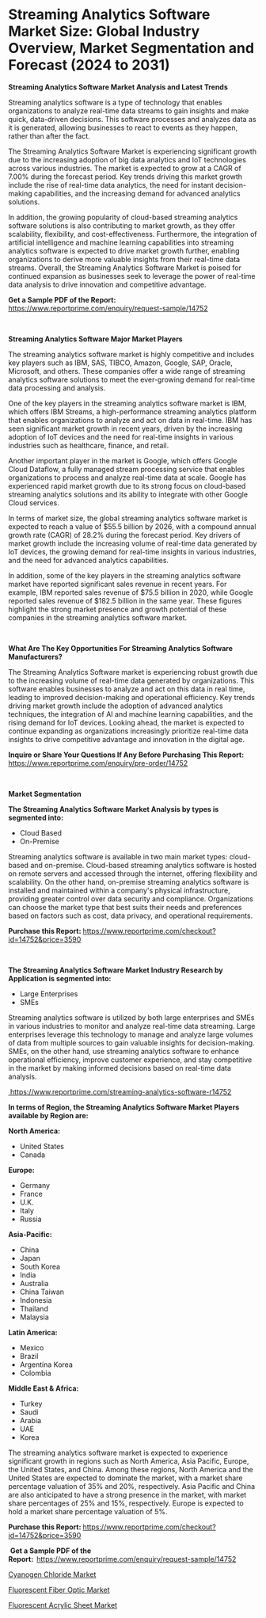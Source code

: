 <p><h1>Streaming Analytics Software Market Size: Global Industry Overview, Market Segmentation and Forecast (2024 to 2031)</h1></p><p><strong>Streaming Analytics Software Market Analysis and Latest Trends</strong></p>
<p><p>Streaming analytics software is a type of technology that enables organizations to analyze real-time data streams to gain insights and make quick, data-driven decisions. This software processes and analyzes data as it is generated, allowing businesses to react to events as they happen, rather than after the fact.</p><p>The Streaming Analytics Software Market is experiencing significant growth due to the increasing adoption of big data analytics and IoT technologies across various industries. The market is expected to grow at a CAGR of 7.00% during the forecast period. Key trends driving this market growth include the rise of real-time data analytics, the need for instant decision-making capabilities, and the increasing demand for advanced analytics solutions.</p><p>In addition, the growing popularity of cloud-based streaming analytics software solutions is also contributing to market growth, as they offer scalability, flexibility, and cost-effectiveness. Furthermore, the integration of artificial intelligence and machine learning capabilities into streaming analytics software is expected to drive market growth further, enabling organizations to derive more valuable insights from their real-time data streams. Overall, the Streaming Analytics Software Market is poised for continued expansion as businesses seek to leverage the power of real-time data analysis to drive innovation and competitive advantage.</p></p>
<p><strong>Get a Sample PDF of the Report:&nbsp;</strong> <a href="https://www.reportprime.com/enquiry/request-sample/14752">https://www.reportprime.com/enquiry/request-sample/14752</a></p>
<p>&nbsp;</p>
<p><strong>Streaming Analytics Software Major Market Players</strong></p>
<p><p>The streaming analytics software market is highly competitive and includes key players such as IBM, SAS, TIBCO, Amazon, Google, SAP, Oracle, Microsoft, and others. These companies offer a wide range of streaming analytics software solutions to meet the ever-growing demand for real-time data processing and analysis.</p><p>One of the key players in the streaming analytics software market is IBM, which offers IBM Streams, a high-performance streaming analytics platform that enables organizations to analyze and act on data in real-time. IBM has seen significant market growth in recent years, driven by the increasing adoption of IoT devices and the need for real-time insights in various industries such as healthcare, finance, and retail.</p><p>Another important player in the market is Google, which offers Google Cloud Dataflow, a fully managed stream processing service that enables organizations to process and analyze real-time data at scale. Google has experienced rapid market growth due to its strong focus on cloud-based streaming analytics solutions and its ability to integrate with other Google Cloud services.</p><p>In terms of market size, the global streaming analytics software market is expected to reach a value of $55.5 billion by 2026, with a compound annual growth rate (CAGR) of 28.2% during the forecast period. Key drivers of market growth include the increasing volume of real-time data generated by IoT devices, the growing demand for real-time insights in various industries, and the need for advanced analytics capabilities.</p><p>In addition, some of the key players in the streaming analytics software market have reported significant sales revenue in recent years. For example, IBM reported sales revenue of $75.5 billion in 2020, while Google reported sales revenue of $182.5 billion in the same year. These figures highlight the strong market presence and growth potential of these companies in the streaming analytics software market.</p></p>
<p>&nbsp;</p>
<p><strong>What Are The Key Opportunities For Streaming Analytics Software Manufacturers?</strong></p>
<p><p>The Streaming Analytics Software market is experiencing robust growth due to the increasing volume of real-time data generated by organizations. This software enables businesses to analyze and act on this data in real time, leading to improved decision-making and operational efficiency. Key trends driving market growth include the adoption of advanced analytics techniques, the integration of AI and machine learning capabilities, and the rising demand for IoT devices. Looking ahead, the market is expected to continue expanding as organizations increasingly prioritize real-time data insights to drive competitive advantage and innovation in the digital age.</p></p>
<p><strong>Inquire or Share Your Questions If Any Before Purchasing This Report:</strong> <a href="https://www.reportprime.com/enquiry/pre-order/14752">https://www.reportprime.com/enquiry/pre-order/14752</a></p>
<p>&nbsp;</p>
<p><strong>Market Segmentation</strong></p>
<p><strong>The Streaming Analytics Software Market Analysis by types is segmented into:</strong></p>
<p><ul><li>Cloud Based</li><li>On-Premise</li></ul></p>
<p><p>Streaming analytics software is available in two main market types: cloud-based and on-premise. Cloud-based streaming analytics software is hosted on remote servers and accessed through the internet, offering flexibility and scalability. On the other hand, on-premise streaming analytics software is installed and maintained within a company's physical infrastructure, providing greater control over data security and compliance. Organizations can choose the market type that best suits their needs and preferences based on factors such as cost, data privacy, and operational requirements.</p></p>
<p><strong>Purchase this Report:&nbsp;</strong><a href="https://www.reportprime.com/checkout?id=14752&price=3590">https://www.reportprime.com/checkout?id=14752&price=3590</a></p>
<p>&nbsp;</p>
<p><strong>The Streaming Analytics Software Market Industry Research by Application is segmented into:</strong></p>
<p><ul><li>Large Enterprises</li><li>SMEs</li></ul></p>
<p><p>Streaming analytics software is utilized by both large enterprises and SMEs in various industries to monitor and analyze real-time data streaming. Large enterprises leverage this technology to manage and analyze large volumes of data from multiple sources to gain valuable insights for decision-making. SMEs, on the other hand, use streaming analytics software to enhance operational efficiency, improve customer experience, and stay competitive in the market by making informed decisions based on real-time data analysis.</p></p>
<p><a href="https://www.reportprime.com/streaming-analytics-software-r14752">&nbsp;https://www.reportprime.com/streaming-analytics-software-r14752</a></p>
<p><strong>In terms of Region, the Streaming Analytics Software Market Players available by Region are:</strong></p>
<p>
    <p> <strong> North America: </strong>
        <ul>
            <li>United States</li>
            <li>Canada</li>
        </ul>
        </p> 
    <p> <strong> Europe: </strong>
        <ul>
            <li>Germany</li>
            <li>France</li>
            <li>U.K.</li>
            <li>Italy</li>
            <li>Russia</li>
        </ul>
        </p> 
    <p> <strong> Asia-Pacific: </strong>
        <ul>
            <li>China</li>
            <li>Japan</li>
            <li>South Korea</li>
            <li>India</li>
            <li>Australia</li>
            <li>China Taiwan</li>
            <li>Indonesia</li>
            <li>Thailand</li>
            <li>Malaysia</li>
        </ul>
        </p> 
    <p> <strong> Latin America: </strong>
        <ul>
            <li>Mexico</li>
            <li>Brazil</li>
            <li>Argentina Korea</li>
            <li>Colombia</li>
        </ul>
        </p> 
    <p> <strong> Middle East & Africa: </strong>
        <ul>
            <li>Turkey</li>
            <li>Saudi</li>
            <li>Arabia</li>
            <li>UAE</li>
            <li>Korea</li>
        </ul>
    </p>
    </p>
<p><p>The streaming analytics software market is expected to experience significant growth in regions such as North America, Asia Pacific, Europe, the United States, and China. Among these regions, North America and the United States are expected to dominate the market, with a market share percentage valuation of 35% and 20%, respectively. Asia Pacific and China are also anticipated to have a strong presence in the market, with market share percentages of 25% and 15%, respectively. Europe is expected to hold a market share percentage valuation of 5%.</p></p>
<p><strong>Purchase this Report: </strong><a href="https://www.reportprime.com/checkout?id=14752&price=3590">https://www.reportprime.com/checkout?id=14752&price=3590</a></p>
<p>&nbsp;<strong>Get a Sample PDF of the Report:&nbsp;&nbsp;</strong><a href="https://www.reportprime.com/enquiry/request-sample/14752">https://www.reportprime.com/enquiry/request-sample/14752</a></p>
<p><strong></strong></p>
<p><p><a href="https://www.linkedin.com/pulse/cyanogen-chloride-market-challenges-opportunities-growth-kfbje?trackingId=2dKVa4tZOS9gf3QXYWQjGQ%3D%3D">Cyanogen Chloride Market</a></p><p><a href="https://www.linkedin.com/pulse/fluorescent-fiber-optic-market-research-report-unlocks-analysis-cowre?trackingId=KmjFcpKvyNAvwmly40mB3g%3D%3D">Fluorescent Fiber Optic Market</a></p><p><a href="https://www.linkedin.com/pulse/fluorescent-acrylic-sheet-market-growth-trends-covid-19-vg0de?trackingId=CxCBuY25hyT8iEfY2hGzrg%3D%3D">Fluorescent Acrylic Sheet Market</a></p></p>